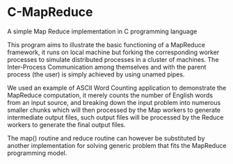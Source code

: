 # C-MapReduce
A simple Map Reduce implementation in C programming language

This program aims to illustrate the basic functioning of a MapReduce framework, it runs on local machine but forking the corresponding worker processes to simulate distributed processes in a cluster of machines. The Inter-Process Communication among themselves and with the parent process (the user) is simply achieved by using unamed pipes.

We used an example of ASCII Word Counting application to demonstrate the MapReduce computation, it merely counts the number of English words from an input source, and breaking down the input problem into numerous smaller chunks which will then processed by the Map workers to generate intermediate output files, such output files will be processed by the Reduce workers to generate the final output files.

The map() routine and reduce routine can however be substituted by another implementation for solving generic problem that fits the MapReduce programming model.
